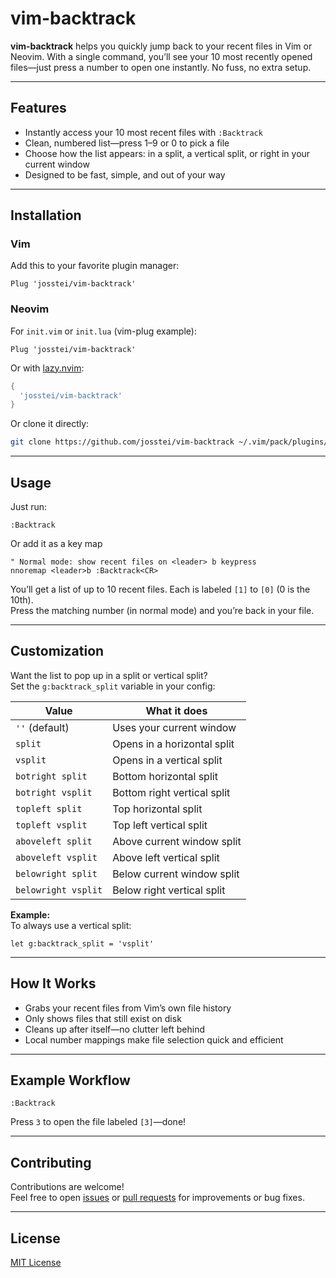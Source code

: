 # vim-backtrack

**vim-backtrack** helps you quickly jump back to your recent files in Vim or Neovim. With a single command, you’ll see your 10 most recently opened files—just press a number to open one instantly. No fuss, no extra setup.

---

## Features

- Instantly access your 10 most recent files with `:Backtrack`
- Clean, numbered list—press 1–9 or 0 to pick a file
- Choose how the list appears: in a split, a vertical split, or right in your current window
- Designed to be fast, simple, and out of your way

---

## Installation

### Vim

Add this to your favorite plugin manager:

```vim
Plug 'josstei/vim-backtrack'
```

### Neovim

For `init.vim` or `init.lua` (vim-plug example):

```vim
Plug 'josstei/vim-backtrack'
```

Or with [lazy.nvim](https://github.com/folke/lazy.nvim):

```lua
{
  'josstei/vim-backtrack'
}
```

Or clone it directly:

```sh
git clone https://github.com/josstei/vim-backtrack ~/.vim/pack/plugins/start/vim-backtrack
```

---

## Usage

Just run:

```vim
:Backtrack
```
Or add it as a key map

```vim
" Normal mode: show recent files on <leader> b keypress
nnoremap <leader>b :Backtrack<CR>

```

You’ll get a list of up to 10 recent files. Each is labeled `[1]` to `[0]` (0 is the 10th).  
Press the matching number (in normal mode) and you’re back in your file.

---

## Customization

Want the list to pop up in a split or vertical split?  
Set the `g:backtrack_split` variable in your config:

| Value               | What it does                     |
|---------------------|----------------------------------|
| `''` (default)      | Uses your current window         |
| `split`             | Opens in a horizontal split      |
| `vsplit`            | Opens in a vertical split        |
| `botright split`    | Bottom horizontal split          |
| `botright vsplit`   | Bottom right vertical split      |
| `topleft split`     | Top horizontal split             |
| `topleft vsplit`    | Top left vertical split          |
| `aboveleft split`   | Above current window split       |
| `aboveleft vsplit`  | Above left vertical split        |
| `belowright split`  | Below current window split       |
| `belowright vsplit` | Below right vertical split       |

**Example:**  
To always use a vertical split:

```vim
let g:backtrack_split = 'vsplit'
```

---

## How It Works

- Grabs your recent files from Vim’s own file history
- Only shows files that still exist on disk
- Cleans up after itself—no clutter left behind
- Local number mappings make file selection quick and efficient

---

## Example Workflow

```vim
:Backtrack
```
Press `3` to open the file labeled `[3]`—done!

---

## Contributing

Contributions are welcome!  
Feel free to open [issues](https://github.com/josstei/vim-backtrack/issues) or [pull requests](https://github.com/josstei/vim-backtrack/pulls) for improvements or bug fixes.

---

## License

[MIT License](LICENSE)
